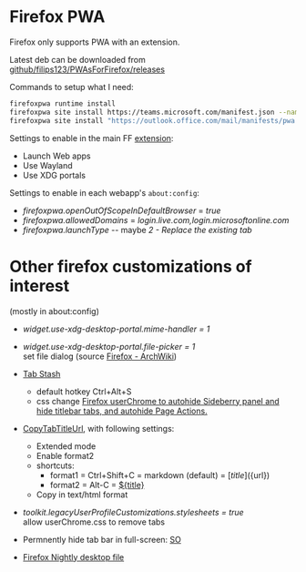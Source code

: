 # Firefox PWA

Firefox only supports PWA with an extension.

Latest deb can be downloaded from [github/filips123/PWAsForFirefox/releases](https://github.com/filips123/PWAsForFirefox/releases)

Commands to setup what I need:

```bash
firefoxpwa runtime install
firefoxpwa site install https://teams.microsoft.com/manifest.json --name "MS Teams FF"
firefoxpwa site install "https://outlook.office.com/mail/manifests/pwa.json?culture=en" --name "Outlook FF"
```

Settings to enable in the main FF [extension](https://addons.mozilla.org/firefox/addon/pwas-for-firefox/):

* Launch Web apps
* Use Wayland
* Use XDG portals

Settings to enable in each webapp's `about:config`:

* *firefoxpwa.openOutOfScopeInDefaultBrowser* = *true*
* *firefoxpwa.allowedDomains* =	*login.live.com,login.microsoftonline.com*
* *firefoxpwa.launchType* -- maybe *2 - Replace the existing tab*


# Other firefox customizations of interest

(mostly in about:config)

* _widget.use-xdg-desktop-portal.mime-handler	= 1_
* _widget.use-xdg-desktop-portal.file-picker = 1_
  <br> set file dialog (source [Firefox - ArchWiki](https://wiki.archlinux.org/title/Firefox))

* [Tab Stash](https://addons.mozilla.org/en-US/firefox/addon/tab-stash/)
  * default hotkey Ctrl+Alt+S
  * css change <a href="https://gist.github.com/BrianGilbert/1ad7e3931406f485a86a35aefb0aa1b1">Firefox userChrome to autohide Sideberry panel and hide titlebar tabs, and autohide Page Actions.</a>

* [CopyTabTitleUrl](https://addons.mozilla.org/en-GB/firefox/addon/copytabtitleurl/), with following settings:
  * Extended mode
  * Enable format2
  * shortcuts:
    * format1 = Ctrl+Shift+C = markdown (default) = [${title}](${url})
    * format2 = Alt-C = <a href="${url}">${title}</a>
  * Copy in text/html format

* _toolkit.legacyUserProfileCustomizations.stylesheets = true_
<br> allow userChrome.css to remove tabs

* Permnently hide tab bar in full-screen: [SO](https://superuser.com/a/1750613)
* <a href="https://gist.github.com/zzag/e2f0a5e022b726466c29afa3d497a3fc">Firefox Nightly desktop file</a>
